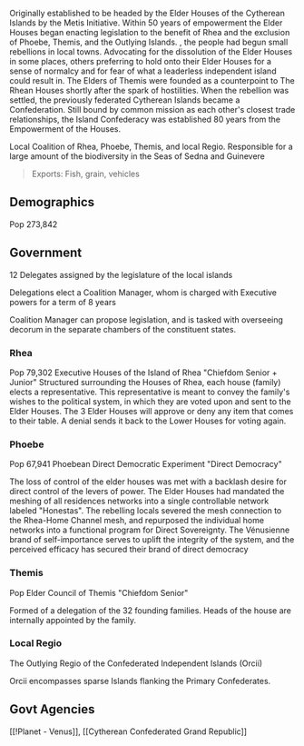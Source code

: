 Originally established to be headed by the Elder Houses of the Cytherean Islands by the Metis Initiative. Within 50 years of empowerment the Elder Houses began enacting legislation to the benefit of Rhea and the exclusion of Phoebe, Themis, and the Outlying Islands. , the people had begun small rebellions in local towns. Advocating for the dissolution of the Elder Houses in some places, others preferring to hold onto their Elder Houses for a sense of normalcy and for fear of what a leaderless independent island could result in. The Elders of Themis were founded as a counterpoint to The Rhean Houses shortly after the spark of hostilities. When the rebellion was settled, the previously federated Cytherean Islands became a Confederation. Still bound by common mission as each other's closest trade relationships, the Island Confederacy was established 80 years from the Empowerment of the Houses.

Local Coalition of Rhea, Phoebe, Themis, and local Regio. Responsible for a large amount of the biodiversity in the Seas of Sedna and Guinevere
> Exports: Fish, grain, vehicles

## Demographics 
Pop 273,842
## Government
12 Delegates assigned by the legislature of the local islands 

Delegations elect a Coalition Manager, whom is charged with Executive powers for a term of 8 years

Coalition Manager can propose legislation, and is tasked with overseeing decorum in the separate chambers of the constituent states.

### Rhea
Pop 79,302
Executive Houses of the Island of Rhea
"Chiefdom Senior + Junior"
Structured surrounding the Houses of Rhea, each house (family) elects a representative. This representative is meant to convey the family's wishes to the political system, in which they are voted upon and sent to the Elder Houses. The 3 Elder Houses will approve or deny any item that comes to their table. A denial sends it back to the Lower Houses for voting again.
### Phoebe
Pop 67,941
Phoebean Direct Democratic Experiment
"Direct Democracy"

The loss of control of the elder houses was met with a backlash desire for direct control of the levers of power. The Elder Houses had mandated the meshing of all residences networks into a single controllable network labeled "Honestas". The rebelling locals severed the mesh connection to the Rhea-Home Channel mesh, and repurposed the individual home networks into a functional program for Direct Sovereignty. The Vénusienne brand of self-importance serves to uplift the integrity of the system, and the perceived efficacy has secured their brand of direct democracy 

### Themis
Pop 
Elder Council of Themis
"Chiefdom Senior"

Formed of a delegation of the 32 founding families. Heads of the house are internally appointed by the family.

### Local Regio

The Outlying Regio of the Confederated Independent Islands (Orcii)

Orcii encompasses sparse Islands flanking the Primary Confederates. 


## Govt Agencies

[[!Planet - Venus]], [[Cytherean Confederated Grand Republic]]